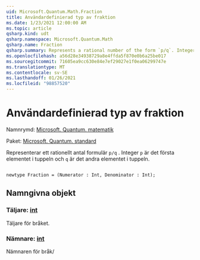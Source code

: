 ```yaml
---
uid: Microsoft.Quantum.Math.Fraction
title: Användardefinierad typ av fraktion
ms.date: 1/23/2021 12:00:00 AM
ms.topic: article
qsharp.kind: udt
qsharp.namespace: Microsoft.Quantum.Math
qsharp.name: Fraction
qsharp.summary: Represents a rational number of the form `p/q`. Integer `p` is the first element of the tuple and `q` is the second element of the tuple.
ms.openlocfilehash: a56d28e34938729a8e4ffda5f870e0b6a25be017
ms.sourcegitcommit: 71605ea9cc630e84e7ef29027e1f0ea06299747e
ms.translationtype: MT
ms.contentlocale: sv-SE
ms.lasthandoff: 01/26/2021
ms.locfileid: "98857520"
---
```

# <a name="fraction-user-defined-type"></a>Användardefinierad typ av fraktion

Namnrymd: [Microsoft. Quantum. matematik](xref:Microsoft.Quantum.Math)

Paket: [Microsoft. Quantum. standard](https://nuget.org/packages/Microsoft.Quantum.Standard)


Representerar ett rationellt antal formulär `p/q` . Integer `p` är det första elementet i tuppeln och `q` är det andra elementet i tuppeln.

```qsharp

newtype Fraction = (Numerator : Int, Denominator : Int);
```



## <a name="named-items"></a>Namngivna objekt

### <a name="numerator--int"></a>Täljare: [int](xref:microsoft.quantum.lang-ref.int)

Täljare för bråket.
### <a name="denominator--int"></a>Nämnare: [int](xref:microsoft.quantum.lang-ref.int)

Nämnaren för bråk/